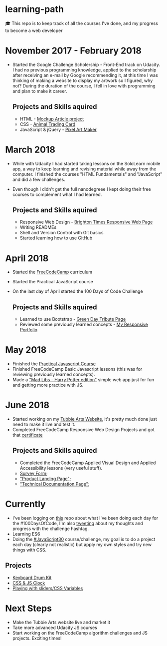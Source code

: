 # learning-path
:mortar_board: This repo is to keep track of all the courses I've done, and my progress to become a web developer

# November 2017 - February 2018
- Started the Google Challenge Scholership - Front-End track on Udacity. I had no previous programming knowledge, applied to the scholarship after receiving an e-mail by Google recommending it, at this time I was thinking of making a website to display my artwork so I figured, why not? During the duration of the course, I fell in love with programming and plan to make it career.

   ## Projects and Skills aquired
   - HTML - [Mockup Article project](https://sofiabsilva.github.io/html-mockup-article/)
   - CSS - [Animal Trading Card](https://sofiabsilva.github.io/animal-trading-card/)
   - JavaScript & jQuery - [Pixel Art Maker](https://sofiabsilva.github.io/pixel-art-maker/)

# March 2018
- While with Udacity I had started taking lessons on the SoloLearn mobile app, a way to keep learning and revising material while away from the computer. I finished the courses "HTML Fundamentals" and "JavaScript" and did a few challenges. 

- Even though I didn't get the full nanodegreee I kept doing their free courses to complement what I had learned.

  ## Projects and Skills aquired
   - Responsive Web Design - [Brighton Times Responsive Web Page](https://sofiabsilva.github.io/responsive-design/)
   - Writing READMEs
   - Shell and Version Control with Git basics
   - Started learning how to use GitHub

# April 2018 
   - Started the [FreeCodeCamp](https://www.freecodecamp.org/sofiabsilva) curriculum
   - Started the Practical JavaScript course
   - On the last day of April started the 100 Days of Code Challenge
   
     ## Projects and Skills aquired
       - Learned to use Bootstrap - [Green Day Tribute Page](https://sofiabsilva.github.io/greenday-tribute-page/)
       - Reviewed some previously learned concepts - [My Responsive Portfolio](https://sofiabsilva.github.io/portfolio/) 
  
# May 2018
   - Finished the [Practical Javascript Course](https://watchandcode.com/p/practical-javascript) 
   - Finished FreeCodeCamp Basic Javascript lessons (this was for reviewing previously learned concepts).
   - Made a ["Mad Libs - Harry Potter edition"](https://github.com/sofiabsilva/mad-libs-harry-potter) simple web app just for fun and getting more practice with JS.

# June 2018
   - Started working on my [Tubbie Arts Website](https://github.com/sofiabsilva/tubbie-arts-website), it's pretty much done just need to make it live and test it.
   - Completed FreeCodeCamp Responsive Web Design Projects and got that [certificate](https://www.freecodecamp.org/certification/sofiabsilva/responsive-web-design)
        ## Projects and Skills aquired
      - Completed the FreeCodeCamp Applied Visual Design and Applied Accessibility lessons (very useful stuff).
      - [Survey Form](https://sofiabsilva.github.io/Survey-FCC/); 
      - ["Product Landing Page"](https://sofiabsilva.github.io/product-landing-page-FCC/);
      - ["Technical Documentation Page"](https://codepen.io/Tubbie/full/gKKVmB);
   
# Currently
   - I've been logging on [this](https://github.com/sofiabsilva/100-days-of-code/blob/master/log.md) repo about what I've been doing each day for the #100DaysOfCode, I'm also [tweeting](https://twitter.com/TubbieHead) about my thoughts and progress with the challenge hashtag. 
   - Learning ES6
   - Doing the [#JavaScript30](https://javascript30.com/) course/challenge, my goal is to do a project each day (clearly not realistic) but apply my own styles and try new things with CSS.
   ## Projects 
   - [Keyboard Drum Kit](https://codepen.io/Tubbie/full/vrMGRK)
   - [CSS & JS Clock](https://codepen.io/Tubbie/full/ZRgXXK)
   - [Playing with sliders/CSS Variables](https://codepen.io/Tubbie/full/djPWVz)
   
# Next Steps
   - Make the Tubbie Arts website live and market it
   - Take more advanced Udacity JS courses
   - Start working on the FreeCodeCamp algorithm challenges and JS projects. Exciting times!

